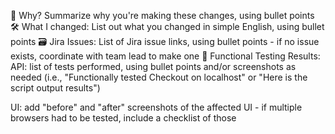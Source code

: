 🤔 Why?
Summarize why you're making these changes, using bullet points
🛠 What I changed:
List out what you changed in simple English, using bullet points
🗃️ Jira Issues:
List of Jira issue links, using bullet points - if no issue exists, coordinate with team lead to make one
🚦 Functional Testing Results:
API: list of tests performed, using bullet points and/or screenshots as needed (i.e., "Functionally tested Checkout on localhost" or "Here is the script output results")

UI: add "before" and "after" screenshots of the affected UI - if multiple browsers had to be tested, include a checklist of those